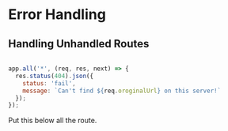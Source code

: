 # Error Handling

## Handling Unhandled Routes

```JavaScript

app.all('*', (req, res, next) => {
  res.status(404).json({
    status: 'fail',
    message: `Can't find ${req.oroginalUrl} on this server!`
  });
});

```

Put this below all the route.
